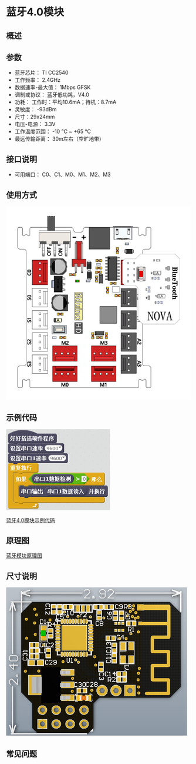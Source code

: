 # 蓝牙4.0模块

## 概述

## 参数

* 蓝牙芯片： TI CC2540
* 工作频率： 2.4GHz
* 数据速率-最大值： 1Mbps GFSK
* 调制或协议： 蓝牙低功耗，V4.0
* 功耗： 工作时：平均10.6mA；待机：8.7mA
* 灵敏度： -93dBm
* 尺寸：29x24mm
* 电压-电源： 3.3V
* 工作温度范围： -10 ℃ ~ +65 ℃
* 最远传输距离： 30m左右（空旷地带）

## 接口说明

* 可用端口： C0、C1、M0、M1、M2、M3

## 使用方式

![](../../.gitbook/assets/45.png)

## 示例代码

![](../../.gitbook/assets/141.png)

[蓝牙4.0模块示例代码](http://www.haohaodada.com/show.php?id=955396)

## 原理图

[蓝牙模块原理图](https://github.com/Haohaodada-official/docs/blob/master/jiao-xue-chan-pin/pdf/yuan-li-tu/%E8%93%9D%E7%89%99%E6%A8%A1%E5%9D%97.pdf)

## 尺寸说明

![](../../.gitbook/assets/114.png)

## 常见问题

